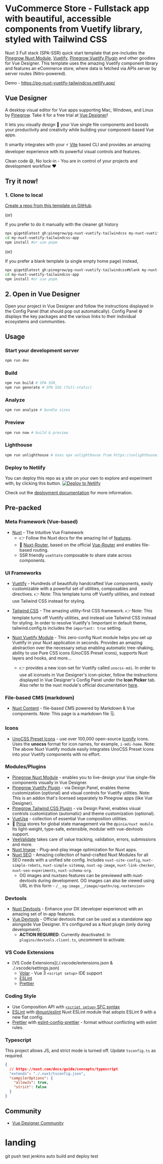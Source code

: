 # VuCommerce Store - Fullstack app with beautiful, accessible components from Vuetify library, styled with Tailwind CSS

Nuxt 3 Full stack (SPA-SSR) quick start template that pre-includes the [Pinegrow Nuxt Module](https://www.npmjs.com/package/@pinegrow/nuxt-module), [Vuetify](https://vuetifyjs.com/en/introduction/why-vuetify/), [Pinegrow Vuetify Plugin](https://www.npmjs.com/package/@pinegrow/vuetify-plugin) and other goodies for Vue Designer. This template uses the amazing Vuetify component library and features an eCommerce store, where data is fetched via APIs server by server routes (Nitro-powered).

Demo - https://pg-nuxt-vuetify-tailwindcss.netlify.app/

## Vue Designer

A desktop visual editor for Vue apps supporting Mac, Windows, and Linux by [Pinegrow](https://pinegrow.com/). Take it for a free trial at [Vue Designer](https://vuedesigner.com)!

It lets you visually design 🎨 your Vue single file components and boosts your productivity and creativity while building your component-based Vue apps.

It smartly integrates with your ⚡️ [Vite](https://vitejs.dev/) based CLI and provides an amazing developer experience with its powerful visual controls and features.

Clean code 😃, No lock-in - You are in control of your projects and development workflow ❤️

## Try it now!

### 1. Clone to local

[Create a repo from this template on GitHub](https://github.com/pinegrow/pg-nuxt-vuetify-tailwindcss/generate).

(or)

If you prefer to do it manually with the cleaner git history

```bash
npx giget@latest gh:pinegrow/pg-nuxt-vuetify-tailwindcss my-nuxt-vuetify-tailwindcss-app #project-name
cd my-nuxt-vuetify-tailwindcss-app
npm install #or use pnpm
```

(or)

If you prefer a blank template (a single empty home page) instead,

```bash
npx giget@latest gh:pinegrow/pg-nuxt-vuetify-tailwindcss#blank my-nuxt-vuetify-tailwindcss-app #project-name
cd my-nuxt-vuetify-tailwindcss-app
npm install #or use pnpm
```

## 2. Open in Vue Designer

Open your project in Vue Designer and follow the instructions displayed in the Config Panel (that should pop out automatically). Config Panel ⚙️ displays the key packages and the various links to their individual ecosystems and communities.

## Usage

### Start your development server

```bash
npm run dev
```

### Build

```bash
npm run build # SPA SSR,
npm run generate # SPA SSG (full-static)
```

### Analyze

```bash
npm run analyze # bundle sizes
```

### Preview

```bash
npm run now # build & preview
```

### Lighthouse

```bash
npm run unlighthouse # Uses npx unlighthouse from https://unlighthouse.dev/ to run lighthouse on entire site (all pages)
```

### Deploy to Netlify

You can deploy this repo as a site on your own to explore and experiment with, by clicking this button.
[![Deploy to Netlify](https://www.netlify.com/img/deploy/button.svg)](https://app.netlify.com/start/deploy?repository=https://github.com/Pinegrow/pg-nuxt-vuetify-tailwindcss)

Check out the [deployment documentation](https://nuxt.com/docs/getting-started/deployment) for more information.

## Pre-packed

### Meta Framework (Vue-based)

- [Nuxt](https://nuxt.com/) - The Intuitive Vue Framework
  - 👉 Follow the Nuxt docs for the amazing list of [features](https://nuxt.com/docs/getting-started/introduction).
  - 🚦 [Nuxt-Router](https://nuxt.com/docs/getting-started/routing), based on the official [Vue-Router](https://vuejs.org/guide/introduction.html) and enables file-based routing.
  - SSR friendly `useState` composable to share state across components.

### UI Frameworks

- [Vuetify](https://vuetifyjs.com/en/introduction/why-vuetify/) - Hundreds of beautifully handcrafted Vue components, easily customizable with a powerful set of utilities, composables and directives.
  👉 Note: This template turns off Vuetify utilities, and instead use Tailwind CSS instead for styling.

- [Tailwind CSS](https://tailwindcss.com/docs/guides/nuxtjs#3) - The amazing utility-first CSS framework.
  👉 Note: This template turns off Vuetify utilities, and instead use Tailwind CSS instead for styling. In order to resolve Vuetify's !important in default theme, tailwind.config.ts includes the `important: true` setting.

- [Nuxt Vuetify Module](https://vuetify-nuxt-module.netlify.app/) - This zero-config Nuxt module helps you set up Vuetify in your Nuxt application in seconds. Provides an amazing abstraction over the necessary setup enabling automatic tree-shaking, ability to use Pure CSS icons (UnoCSS Preset icons), supports Nuxt layers and hooks, and more...
  - 👉 provides a new icon-set for Vuetify called `unocss-mdi`. In order to use all iconsets in Vue Designer's icon-picker, follow the instructions displayed in Vue Designer's Config Panel under the **Icon Picker** tab. Also refer to the nuxt module's official documentation [here](https://vuetify-nuxt-module.netlify.app/guide/icons/unocss-preset-icons.html).

### File-based CMS (markdown)

- [Nuxt Content](https://github.com/nuxt/content) - file-based CMS powered by Markdown & Vue components. Note: This page is a markdown file 🗒.

### Icons

- [UnoCSS Preset Icons](https://github.com/unocss/unocss/tree/main/packages/preset-icons/) - use over 100,000 open-source [Iconify](https://iconify.design/) icons. Uses the **unocss** format for icon names, for example, `i-mdi-home`. Note: The above Nuxt Vuetify module easily integrates UnoCSS Preset Icons into your Vuetify components with no effort.

### Modules/Plugins

- [Pinegrow Nuxt Module](https://www.npmjs.com/package/@pinegrow/nuxt-module) - enables you to live-design your Vue single-file components visually in Vue Designer.
- [Pinegrow Vuetify Plugin](https://www.npmjs.com/package/@pinegrow/vuetify-plugin) - via Design Panel, enables theme customization (optional) and visual controls for Vuetify utilities. Note: This is an addon that's licensed separately to Pinegrow apps (like Vue Designer).
- [Pinegrow Tailwind CSS Plugin](https://www.npmjs.com/package/@pinegrow/tailwindcss-plugin) - via Design Panel, enables visual controls customization (automatic) and theme customization (optional).
- [VueUse](https://vueuse.org/) - collection of essential Vue composition utilities.
- 🍍 [Pinia](https://pinia.vuejs.org/ssr/nuxt.html) stores for global state management via the `@pinia/nuxt module`. Its light-weight, type-safe, extensible, modular with vue-devtools support.
- [VeeValidate](https://vee-validate.logaretm.com/v4/integrations/nuxt/) takes care of value tracking, validation, errors, submissions and more.
- [Nuxt Image](https://image.nuxt.com/) - Plug-and-play image optimization for Nuxt apps.
- [Nuxt SEO](https://nuxtseo.com/) - Amazing collection of hand-crafted Nuxt Modules for all SEO needs with a unified site config. Includes `nuxt-site-config`, `nuxt-simple-robots`, `nuxt-simple-sitemap`, `nuxt-og-image`, `nuxt-link-checker`, `nuxt-seo-experiments`, `nuxt-schema-org`.
  - OG images and nuxtseo features can be previewed with nuxt-devtools during development. OG images can also be viewed using URL in this form - `/__og-image__/image/<path>/og.<extension>`

### Devtools

- [Nuxt Devtools](https://devtools.nuxtjs.org) - Enhance your DX (developer experience) with an amazing set of in-app features.
- [Vue Devtools](https://devtools.vuejs.org/guide/installation.html#standalone) - Official devtools that can be used as a standalone app alongside Vue Designer. It's configured as a Nuxt plugin (only during development).
  - **ACTION REQUIRED**: Currently deactivated. In `plugins/devtools.client.ts`, uncomment to activate.

### VS Code Extensions

- [VS Code Extensions](./.vscode/extensions.json & ./.vscode/settings.json)
  - [Volar](https://marketplace.visualstudio.com/items?itemName=Vue.volar) - Vue 3 `<script setup>` IDE support
  - [ESLint](https://marketplace.visualstudio.com/items?itemName=dbaeumer.vscode-eslint)
  - [Prettier](https://marketplace.visualstudio.com/items?itemName=esbenp.prettier-vscode)

### Coding Style

- Use Composition API with [`<script setup>` SFC syntax](https://vuejs.org/guide/scaling-up/sfc.html)
- [ESLint](https://eslint.org) with [@nuxt/eslint](https://eslint.nuxt.com/packages/module) Nuxt ESLint module that adopts ESLint 9 with a new flat config.
- [Prettier](https://prettier.io) with [eslint-config-prettier](https://github.com/prettier/eslint-config-prettier) - format without conflicting with eslint rules.

### Typescript

This project allows JS, and strict mode is turned off. Update `tsconfig.ts` as required.

```json
{
  // https://nuxt.com/docs/guide/concepts/typescript
  "extends": "./.nuxt/tsconfig.json",
  "compilerOptions": {
    "allowJs": true,
    "strict": false
  }
}
```

## Community

- [Vue Designer Community](https://discord.gg/BYp45Nnu5T)

# landing

git push test
jenkins auto build and deploy test
